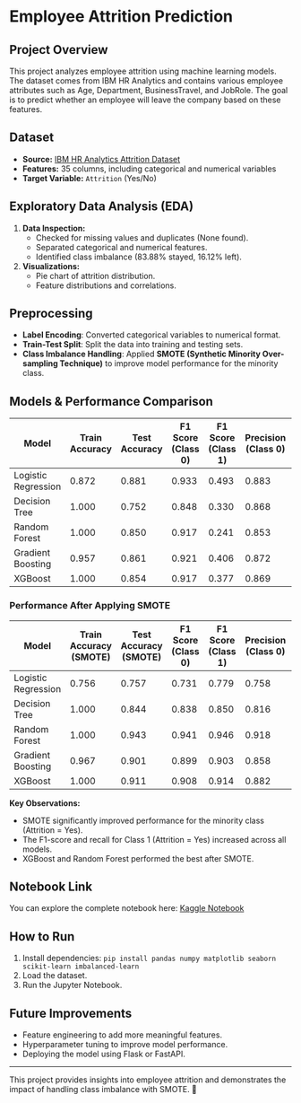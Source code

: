 # Employee Attrition Prediction

## Project Overview
This project analyzes employee attrition using machine learning models. The dataset comes from IBM HR Analytics and contains various employee attributes such as Age, Department, BusinessTravel, and JobRole. The goal is to predict whether an employee will leave the company based on these features.

## Dataset
- **Source:** [IBM HR Analytics Attrition Dataset](https://www.kaggle.com/datasets/pavansubhasht/ibm-hr-analytics-attrition-dataset)
- **Features:** 35 columns, including categorical and numerical variables
- **Target Variable:** `Attrition` (Yes/No)

## Exploratory Data Analysis (EDA)
1. **Data Inspection:**
   - Checked for missing values and duplicates (None found).
   - Separated categorical and numerical features.
   - Identified class imbalance (83.88% stayed, 16.12% left).
2. **Visualizations:**
   - Pie chart of attrition distribution.
   - Feature distributions and correlations.

## Preprocessing
- **Label Encoding**: Converted categorical variables to numerical format.
- **Train-Test Split**: Split the data into training and testing sets.
- **Class Imbalance Handling**: Applied **SMOTE (Synthetic Minority Over-sampling Technique)** to improve model performance for the minority class.

## Models & Performance Comparison

| Model | Train Accuracy | Test Accuracy | F1 Score (Class 0) | F1 Score (Class 1) | Precision (Class 0) | Precision (Class 1) | Recall (Class 0) | Recall (Class 1) |
|--------|----------------|--------------|----------------|----------------|----------------|----------------|---------------|---------------|
| Logistic Regression | 0.872 | 0.881 | 0.933 | 0.493 | 0.883 | 0.850 | 0.988 | 0.347 |
| Decision Tree | 1.000 | 0.752 | 0.848 | 0.330 | 0.868 | 0.300 | 0.829 | 0.367 |
| Random Forest | 1.000 | 0.850 | 0.917 | 0.241 | 0.853 | 0.778 | 0.992 | 0.143 |
| Gradient Boosting | 0.957 | 0.861 | 0.921 | 0.406 | 0.872 | 0.700 | 0.976 | 0.286 |
| XGBoost | 1.000 | 0.854 | 0.917 | 0.377 | 0.869 | 0.650 | 0.971 | 0.265 |

### Performance After Applying SMOTE

| Model | Train Accuracy (SMOTE) | Test Accuracy (SMOTE) | F1 Score (Class 0) | F1 Score (Class 1) | Precision (Class 0) | Precision (Class 1) | Recall (Class 0) | Recall (Class 1) |
|--------|----------------|--------------|----------------|----------------|----------------|----------------|---------------|---------------|
| Logistic Regression | 0.756 | 0.757 | 0.731 | 0.779 | 0.758 | 0.756 | 0.706 | 0.802 |
| Decision Tree | 1.000 | 0.844 | 0.838 | 0.850 | 0.816 | 0.872 | 0.861 | 0.829 |
| Random Forest | 1.000 | 0.943 | 0.941 | 0.946 | 0.918 | 0.968 | 0.965 | 0.924 |
| Gradient Boosting | 0.967 | 0.901 | 0.899 | 0.903 | 0.858 | 0.946 | 0.944 | 0.863 |
| XGBoost | 1.000 | 0.911 | 0.908 | 0.914 | 0.882 | 0.940 | 0.935 | 0.890 |

**Key Observations:**
- SMOTE significantly improved performance for the minority class (Attrition = Yes).
- The F1-score and recall for Class 1 (Attrition = Yes) increased across all models.
- XGBoost and Random Forest performed the best after SMOTE.

## Notebook Link
You can explore the complete notebook here: [Kaggle Notebook](https://www.kaggle.com/code/jayantkathuria/employee-attrition/notebook)

## How to Run
1. Install dependencies: `pip install pandas numpy matplotlib seaborn scikit-learn imbalanced-learn`
2. Load the dataset.
3. Run the Jupyter Notebook.

## Future Improvements
- Feature engineering to add more meaningful features.
- Hyperparameter tuning to improve model performance.
- Deploying the model using Flask or FastAPI.

---

This project provides insights into employee attrition and demonstrates the impact of handling class imbalance with SMOTE. 🚀

